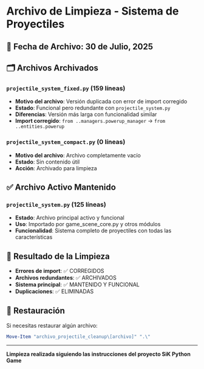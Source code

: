 # Archivo de Limpieza - Sistema de Proyectiles

## 📅 Fecha de Archivo: 30 de Julio, 2025

## 🗂️ Archivos Archivados

### `projectile_system_fixed.py` (159 líneas)
- **Motivo del archivo**: Versión duplicada con error de import corregido
- **Estado**: Funcional pero redundante con `projectile_system.py`
- **Diferencias**: Versión más larga con funcionalidad similar
- **Import corregido**: `from ..managers.powerup_manager` → `from ..entities.powerup`

### `projectile_system_compact.py` (0 líneas)
- **Motivo del archivo**: Archivo completamente vacío
- **Estado**: Sin contenido útil
- **Acción**: Archivado para limpieza

## ✅ Archivo Activo Mantenido

### `projectile_system.py` (125 líneas)
- **Estado**: Archivo principal activo y funcional
- **Uso**: Importado por game_scene_core.py y otros módulos
- **Funcionalidad**: Sistema completo de proyectiles con todas las características

## 🎯 Resultado de la Limpieza

- **Errores de import**: ✅ CORREGIDOS
- **Archivos redundantes**: ✅ ARCHIVADOS
- **Sistema principal**: ✅ MANTENIDO Y FUNCIONAL
- **Duplicaciones**: ✅ ELIMINADAS

## 🔄 Restauración

Si necesitas restaurar algún archivo:
```powershell
Move-Item "archivo_projectile_cleanup\[archivo]" ".\"
```

---
**Limpieza realizada siguiendo las instrucciones del proyecto SiK Python Game**
